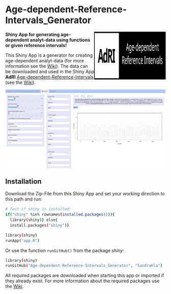 # Age-dependent-Reference-Intervals_Generator 

<img src="www/Logo.svg" width="225px" height="150px" align="right"/>

**Shiny App for generating age-dependent analyt-data using functions or given reference intervals!**


This Shiny App is a generator for creating age-dependent analyt-data (for more information see the [Wiki](https://github.com/SandraKla/Age-dependent-Reference-Intervals_Generator/wiki)). The data can be downloaded and used in the Shiny App **AdRI** [Age-dependent-Reference-Intervals](https://github.com/SandraKla/Age-dependent-Reference-Intervals) (see the [Wiki](https://github.com/SandraKla/Age-dependent-Reference-Intervals/wiki/Data-from-Generator)). 

<img src="www/shiny.png" align="center"/>

## Installation 

Download the Zip-File from this Shiny App and set your working direction to this path and run:

```bash
# Test if shiny is installed:
if("shiny" %in% rownames(installed.packages())){
  library(shiny)} else{
  install.packages("shiny")}
```

```bash
library(shiny)
runApp("app.R")
```
Or use the function ```runGitHub()``` from the package *shiny*:

```bash
library(shiny)
runGitHub("Age-dependent-Reference-Intervals_Generator", "SandraKla")
```

All required packages are downloaded when starting this app or imported if they already exist. For more information about the required packages use the [Wiki](https://github.com/SandraKla/Age-dependent-Reference-Intervals_Generator/wiki).
